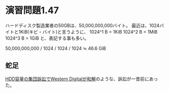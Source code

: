 # 演習問題1.47

ハードディスク製造業者の50GBは、50,000,000,000バイト。
最近は、1024バイトと1KiB(キビ・バイト)と言うように、
1024^1 B = 1KiB
1024^2 B = 1MiB
1024^3 B = 1GiB
と、表記する事も多い。

50,000,000,000 / 1024 / 1024 / 1024 ≒ 46.6 GiB

## 蛇足

[HDD容量の集団訴訟でWestern Digitalが和解](https://srad.jp/story/06/06/29/0346242/)のような、訴訟が一昔前にあった。
